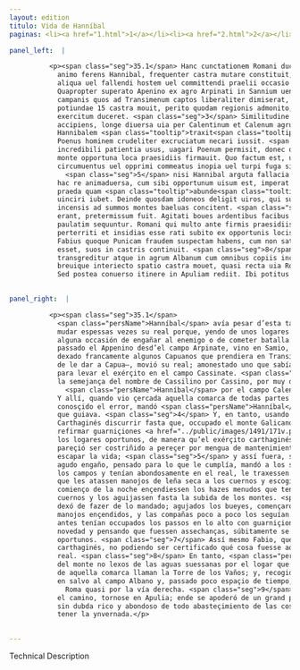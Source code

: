```yaml
---
layout: edition
titulo: Vida de Hanníbal
paginas: <li><a href="1.html">1</a></li><li><a href="2.html">2</a></li><li><a href="3.html">3</a></li><li><a href="4.html">4</a></li><li><a href="5.html">5</a></li><li><a href="6.html">6</a></li><li><a href="7.html">7</a></li><li><a href="8.html">8</a></li><li><a href="9.html">9</a></li><li><a href="10.html">10</a></li><li><a href="11.html">11</a></li><li><a href="12.html">12</a></li><li><a href="13.html">13</a></li><li><a href="14.html">14</a></li><li><a href="15.html">15</a></li><li><a href="16.html">16</a></li><li><a href="17.html">17</a></li><li><a href="18.html">18</a></li><li><a href="19.html">19</a></li><li><a href="20.html">20</a></li><li><a href="21.html">21</a></li><li><a href="22.html">22</a></li><li><a href="23.html">23</a></li><li><a href="24.html">24</a></li><li><a href="25.html">25</a></li><li><a href="26.html">26</a></li><li><a href="27.html">27</a></li><li><a href="28.html">28</a></li><li><a href="29.html">29</a></li><li><a href="30.html">30</a></li><li><a href="31.html">31</a></li><li><a href="32.html">32</a></li><li><a href="33.html">33</a></li><li><a href="34.html">34</a></li><li><a href="35.html">35</a></li><li><a href="36.html">36</a></li><li><a href="37.html">37</a></li><li><a href="38.html">38</a></li><li><a href="39.html">39</a></li><li><a href="40.html">40</a></li><li><a href="41.html">41</a></li><li><a href="42.html">42</a></li><li><a href="43.html">43</a></li><li><a href="44.html">44</a></li><li><a href="45.html">45</a></li><li><a href="46.html">46</a></li><li><a href="47.html">47</a></li><li><a href="48.html">48</a></li><li><a href="49.html">49</a></li><li><a href="50.html">50</a></li><li><a href="51.html">51</a></li><li><a href="52.html">52</a></li><li><a href="53.html">53</a></li><li><a href="54.html">54</a></li><li><a href="55.html">55</a></li><li><a href="56.html">56</a></li><li><a href="57.html">57</a></li><li><a href="58.html">58</a></li><li><a href="59.html">59</a></li><li><a href="60.html">60</a></li><li><a href="61.html">61</a></li><li><a href="62.html">62</a></li><li><a href="63.html">63</a></li><li><a href="64.html">64</a></li><li><a href="65.html">65</a></li><li><a href="66.html">66</a></li><li><a href="67.html">67</a></li><li><a href="68.html">68</a></li><li><a href="69.html">69</a></li><li><a href="70.html">70</a></li><li><a href="71.html">71</a></li><li><a href="72.html">72</a></li><li><a href="73.html">73</a></li><li><a href="74.html">74</a></li><li><a href="75.html">75</a></li><li><a href="76.html">76</a></li><li><a href="77.html">77</a></li><li><a href="78.html">78</a></li><li><a href="79.html">79</a></li><li><a href="80.html">80</a></li><li><a href="81.html">81</a></li><li><a href="82.html">82</a></li><li><a href="83.html">83</a></li><li><a href="84.html">84</a></li><li><a href="85.html">85</a></li><li><a href="86.html">86</a></li><li><a href="87.html">87</a></li><li><a href="88.html">88</a></li><li><a href="89.html">89</a></li><li><a href="90.html">90</a></li><li><a href="91.html">91</a></li><li><a href="92.html">92</a></li><li><a href="93.html">93</a></li><li><a href="94.html">94</a></li><li><a href="95.html">95</a></li><li><a href="96.html">96</a></li>

panel_left:  |

          <p><span class="seg">35.1</span> Hanc cunctationem Romani ducis iniquo
            animo ferens Hannibal, frequenter castra mutare constituit, ut pluribus adeundis locis
            aliqua uel fallendi hostem uel committendi praelii occasio oriretur. <span class="seg">2</span>
            Quapropter superato Apenino ex agro Arpinati in Sannium uenit, pauloque post quibusdam
            campanis quos ad Transimenum captos liberaliter dimiserat, afferentibus spem Capuae
            potiundae 15 castra mouit, perito quodam regionis admonito, ut in agrum Cassinatem
            exercitum duceret. <span class="seg">3</span> Similitudine nominis Cassilinum dux itineris pro Cassino
            accipiens, longe diuersa uia per Calentinum et Calenum agrum in campum Stellantem
            Hannibalem <span class="tooltip">traxit<span class="tooltiptext"><span class="om"><i>om. </i></span> <span class="siglas">F</span> duxit <span class="siglas">P</span> </span></span>. Vbi cum septa undique montibus et fluminibus regio teneretur, cognito errore,
            Poenus hominem crudeliter excruciatum necari iussit. <span class="seg">4</span> Fabius per id tempus
            incredibili patientia usus, uagari Poenum permisit, donec occupato Gallicano et Casilino
            monte opportuna loca praesidiis firmauit. Quo factum est, ut Punicus exercitus prope
            circumuentus uel opprimi commeatus inopia uel turpi fuga sibi consulere cogeretur;
              <span class="seg">5</span> nisi Hannibal arguta fallacia frustrato hoste periculum euitasset. Nam
            hac re animaduersa, cum sibi opportunum uisum est, imperat militibus suis, ut ex agresti
            praeda quam <span class="tooltip">abunde<span class="tooltiptext">habunde <span class="siglas">F S</span> </span></span> in castris habebat, ad duo milia boum ad se deducant. Horum cornua facibus
            uinciri iubet. Deinde quosdam idoneos deligit uiros, qui sub primam uigiliam facibus
            incensis ad summos montes baeluas concitent. <span class="seg">6</span> Nihil ex iis quae imperata
            erant, pretermissum fuit. Agitati boues ardentibus facibus summa montium petunt. Copiae
            paulatim sequuntur. Romani qui multo ante firmis praesidiis saltus occupauerant, re noua
            perterriti et insidias esse rati subito ex opportunis locis discessere. <span class="seg">7</span>
            Fabius quoque Punicam fraudem suspectam habens, cum non satis constaret quidnam rei
            esset, suos in castris continuit. <span class="seg">8</span> Interim Poenus haud procul ab aquis <span class="tooltip">Suessanis<span class="tooltiptext">sinuessanis <span class="siglas">E F G M N P R S U W r s</span> </span></span>, quem locum hac tempestate incolae regionis Turrim Balneorum appellant, saltum
            transgreditur atque in agrum Albanum cum omnibus copiis incolumibus sese recipit,
            breuique interiecto spatio castra mouet, quasi recta uia Romam petiturus. <span class="seg">9</span>
            Sed postea conuerso itinere in Apuliam rediit. Ibi potitus oppido Glereno <span class="tooltip">opulento<span class="tooltiptext">opulenti <span class="siglas">U</span> </span></span> sane et <span class="tooltip">abundanti<span class="tooltiptext">habundanti <span class="siglas">F G M P S W s</span> </span></span> omni <span class="tooltip">copia<span class="tooltiptext">copiarum <span class="siglas">G r s</span> </span></span> rerum hyberna in iis locis habere constituit.</p>
        

panel_right:  |

          <p><span class="seg">35.1</span>
            <span class="persName">Hanníbal</span> avía pesar d’esta tardança del capitán romano y determinó
            mudar espessas vezes su real porque, yendo de unos logares en otros, podiesse nasçer
            alguna occasión de engañar al enemigo o de cometer batalla. <span class="seg">2</span> Por ende,
            passado el Appenino desd’el campo Arpinate, vino en Samio, y poco después –por aver
            dexado francamente algunos Capuanos que prendiera en Transimeno que le davan esperança
            de le dar a Capua–, movió su real; amonestado uno que sabía la tierra que le guiasse
            para levar el exérçito en el campo Cassinate. <span class="seg">3</span> Y el que guiava, engañado de
            la semejança del nombre de Cassilino por Cassino, por muy diversa vía levó a
              <span class="persName">Hanníbal</span> por el campo Calentino y Caleno fasta el campo Stellate.
            Y allí, quando vio çercada aquella comarca de todas partes de montes y de ríos,
            conosçido el error, mandó <span class="persName">Hanníbal</span> atormentar y matar cruelmente al
            que guiava. <span class="seg">4</span> Y, en tanto, usando Fabio de increýble paciencia, dexó al
            Carthaginés discurrir fasta que, occupado el monte Galicano y Casilino, pudo poner y
            refirmar guarniçiones <a href="../public/images/1491/171v.png" target="new"><img class="facs" src="{site.url}/Vitae/public/images/facs_icon.jpg"/></a>[171v,a] de gente en
            los logares oportunos, de manera qu’el exérçito carthaginés o púnico, quasi atajado,
            pareçió ser costriñido a pereçer por mengua de mantenimientos o a fuyr feamente por
            escapar la vida; <span class="seg">5</span> y assí fuera, sino que <span class="persName">Hanníbal</span> con
            agudo engaño, pensado para lo que le cumplía, mandó a los suyos que, de lo robado por
            los campos y tenían abondosamente en el real, le traxessen fasta dos mill bueyes y mandó
            que les atassen manojos de leña seca a los cuernos y escogió varones ydóneos que en el
            comienço de la noche ençendiessen los hazes menudos que tenían atados los bueyes en los
            cuernos y los aguijassen fasta la subida de los montes. <span class="seg">6</span> Ninguna cosa se
            dexó de fazer de lo mandado; agujados los bueyes, començaron sobir los montes con sus
            manojos ençendidos, y las compañas poco a poco los seguían. Y los romanos, que mucho
            antes tenían occupados los passos en lo alto con guarniçiones de gente, espantados de la
            novedad y pensando que fuessen assechanças, súbitamente se partieron de los logares
            oportunos. <span class="seg">7</span> Assí mesmo Fabio, que tenía sospecha de engaño púnico o
            carthaginés, no podiendo ser certificado qué cosa fuesse aquello, detovo los suyos en el
            real. <span class="seg">8</span> En tanto, <span class="persName">Hanníbal</span> pudo passar de la otra parte
            del monte no lexos de las aguas suessanas por el logar que en este tiempo los moradores
            de aquella comarca llaman la Torre de los Vaños; y, recogidas todas sus compañas, llegó
            en salvo al campo Albano y, passado poco espaçio de tiempo, movió el real faza
              Roma quasi por la vía derecha. <span class="seg">9</span> Mas después, buelto
            el camino, tornose en Apulia; ende se apoderó de un grand pueblo llamado Glereno, logar
            sin dubda rico y abondoso de todo abasteçimiento de las cosas neçessarias, y quiso allí
            tener la ynvernada.</p>
        

---
```


Technical Description 